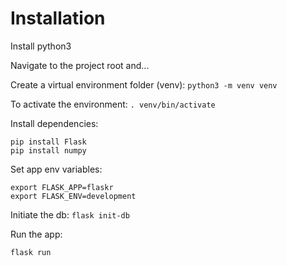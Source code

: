 # Installation

Install python3

Navigate to the project root and...

Create a virtual environment folder (venv):
`python3 -m venv venv`

To activate the environment:
`. venv/bin/activate`

Install dependencies:
```
pip install Flask
pip install numpy
```

Set app env variables:
```
export FLASK_APP=flaskr
export FLASK_ENV=development
```

Initiate the db:
`flask init-db`

Run the app:

`flask run`
